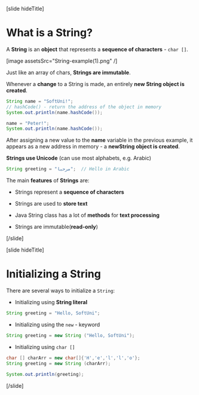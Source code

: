 [slide hideTitle]
# What is a String?

A **String** is an **object** that represents a **sequence of characters** - `char []`.

[image assetsSrc="String-example(1).png" /]

Just like an array of chars, **Strings are immutable**.

Whenever a **change** to a String is made, an entirely **new String object is created**. 

```java live
String name = "SoftUni!";
// hashCode() - return the address of the object in memory
System.out.println(name.hashCode());

name = "Peter!";
System.out.println(name.hashCode());
```

After assigning a new value to the **name** variable in the previous example, it appears as a new address in memory - a **newString object is created**.

**Strings use Unicode** (can use most alphabets, e.g. Arabic) 

```java 
String greeting = "مرحبا";  // Hello in Arabic
```

The main **features** of **Strings** are:

- Strings represent a **sequence of characters**

- Strings are used to **store text**

- Java String class has a lot of **methods** for **text processing**

- Strings are immutable(**read-only**)

[/slide]

[slide hideTitle]
# Initializing a String

There are several ways to initialize a `String`:

- Initializing using **String literal**

```java
String greeting = "Hello, SoftUni";
```

- Initializing using the `new` - keyword

```java 
String greeting = new String ("Hello, SoftUni");
```

- Initializing using `char []`

```java live
char [] charArr = new char[]{'H','e','l','l','o'};
String greeting = new String (charArr);

System.out.println(greeting);
```

[/slide]